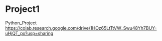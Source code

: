 # Project1
Python_Project
https://colab.research.google.com/drive/1HOz65LtTtVW_Swu48Yh7BUY-uHjQT_px?usp=sharing
